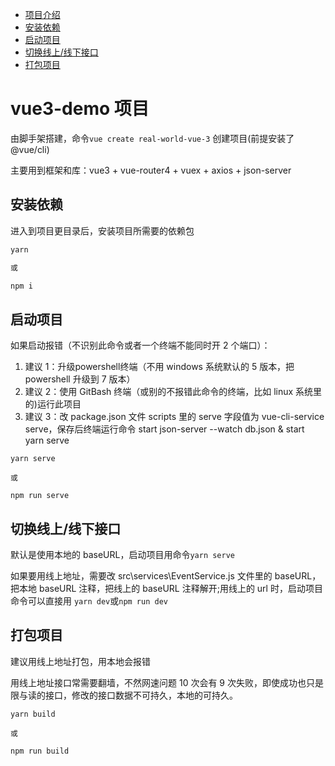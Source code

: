 - [项目介绍](#vue3-demo项目)
- [安装依赖](#安装依赖)
- [启动项目](#启动项目)
- [切换线上/线下接口](#切换线上/线下接口)
- [打包项目](#打包项目)

# vue3-demo 项目

由脚手架搭建，命令`vue create real-world-vue-3` 创建项目(前提安装了 @vue/cli)

主要用到框架和库：vue3 + vue-router4 + vuex + axios + json-server

## 安装依赖

进入到项目更目录后，安装项目所需要的依赖包

```sh
yarn

或

npm i
```

## 启动项目

如果启动报错（不识别此命令或者一个终端不能同时开 2 个端口）：

1. 建议 1：升级powershell终端（不用 windows 系统默认的 5 版本，把 powershell 升级到 7 版本）
2. 建议 2：使用 GitBash 终端（或别的不报错此命令的终端，比如 linux 系统里的)运行此项目
3. 建议 3：改 package.json 文件 scripts 里的 serve 字段值为 vue-cli-service serve，保存后终端运行命令 start json-server --watch db.json & start yarn serve

```
yarn serve

或

npm run serve
```

## 切换线上/线下接口

默认是使用本地的 baseURL，启动项目用命令`yarn serve`

如果要用线上地址，需要改 src\services\EventService.js 文件里的 baseURL，把本地 baseURL 注释，把线上的 baseURL 注释解开;用线上的 url 时，启动项目命令可以直接用 `yarn dev`或`npm run dev`

## 打包项目

建议用线上地址打包，用本地会报错

用线上地址接口常需要翻墙，不然网速问题 10 次会有 9 次失败，即使成功也只是限与读的接口，修改的接口数据不可持久，本地的可持久。

```
yarn build

或

npm run build
```
